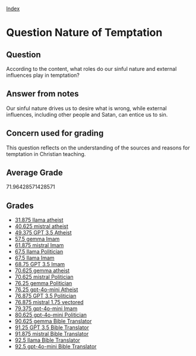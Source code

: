 
[Index](../../index.md)
# Question Nature of Temptation
## Question
According to the content, what roles do our sinful nature and external influences play in temptation?

## Answer from notes
Our sinful nature drives us to desire what is wrong, while external influences, including other people and Satan, can entice us to sin.

## Concern used for grading
This question reflects on the understanding of the sources and reasons for temptation in Christian teaching.

## Average Grade
71.96428571428571

## Grades
 * [31.875 llama atheist](../answers/llama_atheist/Nature_of_Temptation.md)
 * [40.625 mistral atheist](../answers/mistral_atheist/Nature_of_Temptation.md)
 * [49.375 GPT 3.5 Atheist](../answers/GPT_3.5_Atheist/Nature_of_Temptation.md)
 * [57.5 gemma Imam](../answers/gemma_Imam/Nature_of_Temptation.md)
 * [61.875 mistral Imam](../answers/mistral_Imam/Nature_of_Temptation.md)
 * [67.5 llama Politician](../answers/llama_Politician/Nature_of_Temptation.md)
 * [67.5 llama Imam](../answers/llama_Imam/Nature_of_Temptation.md)
 * [68.75 GPT 3.5 Imam](../answers/GPT_3.5_Imam/Nature_of_Temptation.md)
 * [70.625 gemma atheist](../answers/gemma_atheist/Nature_of_Temptation.md)
 * [70.625 mistral Politician](../answers/mistral_Politician/Nature_of_Temptation.md)
 * [76.25 gemma Politician](../answers/gemma_Politician/Nature_of_Temptation.md)
 * [76.25 gpt-4o-mini Atheist](../answers/gpt-4o-mini_Atheist/Nature_of_Temptation.md)
 * [76.875 GPT 3.5 Politician](../answers/GPT_3.5_Politician/Nature_of_Temptation.md)
 * [76.875 mistral 1.75 vectored](../answers/mistral_1.75_vectored/Nature_of_Temptation.md)
 * [79.375 gpt-4o-mini Imam](../answers/gpt-4o-mini_Imam/Nature_of_Temptation.md)
 * [80.625 gpt-4o-mini Politician](../answers/gpt-4o-mini_Politician/Nature_of_Temptation.md)
 * [90.625 gemma Bible Translator](../answers/gemma_Bible_Translator/Nature_of_Temptation.md)
 * [91.25 GPT 3.5 Bible Translator](../answers/GPT_3.5_Bible_Translator/Nature_of_Temptation.md)
 * [91.875 mistral Bible Translator](../answers/mistral_Bible_Translator/Nature_of_Temptation.md)
 * [92.5 llama Bible Translator](../answers/llama_Bible_Translator/Nature_of_Temptation.md)
 * [92.5 gpt-4o-mini Bible Translator](../answers/gpt-4o-mini_Bible_Translator/Nature_of_Temptation.md)
